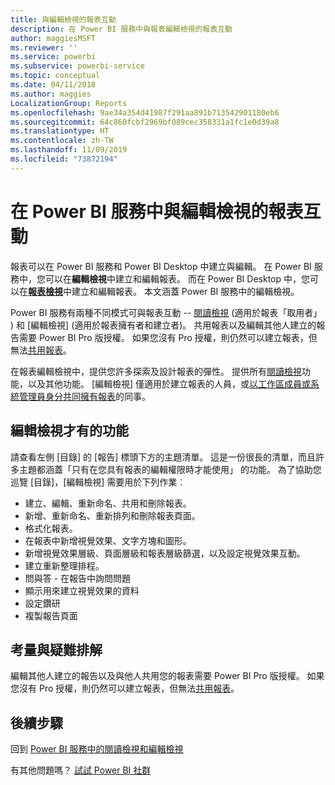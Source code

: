 ```yaml
---
title: 與編輯檢視的報表互動
description: 在 Power BI 服務中與報表編輯檢視的報表互動
author: maggiesMSFT
ms.reviewer: ''
ms.service: powerbi
ms.subservice: powerbi-service
ms.topic: conceptual
ms.date: 04/11/2018
ms.author: maggies
LocalizationGroup: Reports
ms.openlocfilehash: 9ae34a354d41987f291aa891b713542901180eb6
ms.sourcegitcommit: 64c860fcbf2969bf089cec358331a1fc1e0d39a8
ms.translationtype: HT
ms.contentlocale: zh-TW
ms.lasthandoff: 11/09/2019
ms.locfileid: "73872194"
---
```

# <a name="interact-with-a-report-in-editing-view-in-power-bi-service"></a>在 Power BI 服務中與編輯檢視的報表互動
報表可以在 Power BI 服務和 Power BI Desktop 中建立與編輯。 在 Power BI 服務中，您可以在**編輯檢視**中建立和編輯報表。 而在 Power BI Desktop 中，您可以在[**報表檢視**](desktop-report-view.md)中建立和編輯報表。 本文涵蓋 Power BI 服務中的編輯檢視。 

Power BI 服務有兩種不同模式可與報表互動 -- [閱讀檢視](consumer/end-user-reading-view.md) (適用於報表「取用者」  ) 和 [編輯檢視] (適用於報表擁有者和建立者)。  共用報表以及編輯其他人建立的報告需要 Power BI Pro 版授權。 如果您沒有 Pro 授權，則仍然可以建立報表，但無法[共用報表](service-share-reports.md)。    

在報表編輯檢視中，提供您許多探索及設計報表的彈性。 提供所有[閱讀檢視](consumer/end-user-reading-view.md)功能，以及其他功能。 [編輯檢視] 僅適用於建立報表的人員，或[以工作區成員或系統管理員身分共同擁有報表](service-create-distribute-apps.md)的同事。

## <a name="functionality-only-available-in-editing-view"></a>編輯檢視才有的功能
請查看左側 [目錄] 的 [報告]  標頭下方的主題清單。 這是一份很長的清單，而且許多主題都涵蓋「只有在您具有報表的編輯權限時才能使用」  的功能。  為了協助您巡覽 [目錄]，[編輯檢視] 需要用於下列作業︰

* 建立、編輯、重新命名、共用和刪除報表。
* 新增、重新命名、重新排列和刪除報表頁面。
* 格式化報表。
* 在報表中新增視覺效果、文字方塊和圖形。
* 新增視覺效果層級、頁面層級和報表層級篩選，以及設定視覺效果互動。
* 建立重新整理排程。
* 問與答 - 在報告中詢問問題
* 顯示用來建立視覺效果的資料 
* 設定鑽研
* 複製報告頁面

## <a name="considerations-and-troubleshooting"></a>考量與疑難排解
編輯其他人建立的報告以及與他人共用您的報表需要 Power BI Pro 版授權。  如果您沒有 Pro 授權，則仍然可以建立報表，但無法[共用報表](service-share-reports.md)。


## <a name="next-steps"></a>後續步驟
回到 [Power BI 服務中的閱讀檢視和編輯檢視](consumer/end-user-reading-view.md)

有其他問題嗎？ [試試 Power BI 社群](https://community.powerbi.com/)

